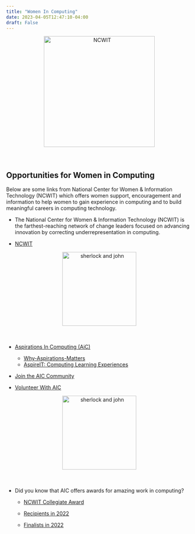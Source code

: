 ```yaml
---
title: "Women In Computing"
date: 2023-04-05T12:47:10-04:00
draft: False
---
```



<!-- add a line drop -->
<center>
&#x200B;

<img src="/images/outreach/ncwit_logo.png" alt="NCWIT" style="width:300px;"/>

&#x200B;
</center>

## Opportunities for Women in Computing

Below are some links from National Center for Women & Information Technology (NCWIT) which offers women support, encouragement and information to help women to gain experience in computing and to build meaningful careers in computing technology.

* The National Center for Women & Information Technology (NCWIT) is the farthest-reaching network of change leaders focused on advancing innovation by correcting underrepresentation in computing. 

* [NCWIT](https://ncwit.org/)

<!-- add a line drop -->
<center>
&#x200B;

<img src="/images/outreach/ncwit_asp.png" alt="sherlock and john" style="width:200px;"/>

&#x200B;
</center>

* [Aspirations In Computing (AiC)](https://www.aspirations.org/)
    + [Why-Aspirations-Matters](https://www.aspirations.org/about-aic/why-it-matters)
    + [AspireIT: Computing Learning Experiences](https://www.aspirations.org/get-involved/aspireit-near-peer-computing-programs)

* [Join the AIC Community](https://www.aspirations.org/get-involved/join-the-aic-community)

* [Volunteer With AIC](https://www.aspirations.org/get-involved/volunteer-with-aic)


<!-- add a line drop -->
<center>
&#x200B;

<img src="/images/outreach/ncwit_aic_award.png" alt="sherlock and john" style="width:200px;"/>

&#x200B;
</center>

<!-- ![logo](https://ncwit-aspirations-service-stage-public.s3.us-west-2.amazonaws.com/ncwit_aic_collegiateaward_logo_fullcolor_web_0.png) -->

* Did you know that AIC offers awards for amazing work in computing?

    + [NCWIT Collegiate Award](https://www.aspirations.org/award-programs/aic-collegiate-award)

    + [Recipients in 2022](https://www.aspirations.org/22CollegiateRecipients)

    + [Finalists in 2022](https://www.aspirations.org/2022-ncwit-collegiate-award-finalists-announced)

